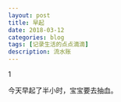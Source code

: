 ```yaml
---
layout: post
title: 早起
date: 2018-03-12
categories: blog
tags: [记录生活的点点滴滴]
description: 流水账
---
```


1 

今天早起了半小时，宝宝要去抽血。














